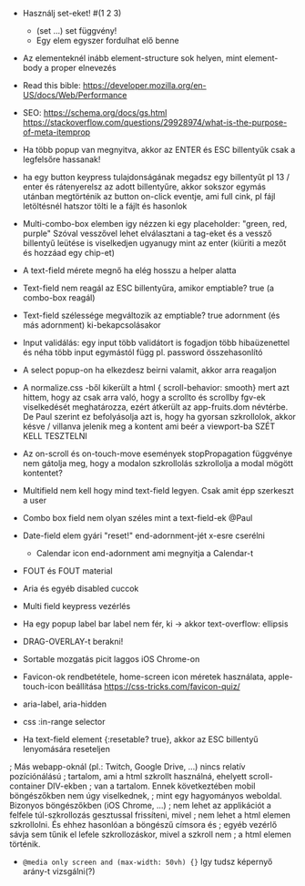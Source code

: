 
- Használj set-eket! #(1 2 3)
  + (set ...) set függvény!
  - Egy elem egyszer fordulhat elő benne

- Az elementeknél inább element-structure sok helyen, mint element-body a proper elnevezés

- Read this bible: https://developer.mozilla.org/en-US/docs/Web/Performance

- SEO: https://schema.org/docs/gs.html
       https://stackoverflow.com/questions/29928974/what-is-the-purpose-of-meta-itemprop

- Ha több popup van megnyitva, akkor az ENTER és ESC billentyűk csak a legfelsőre hassanak!

- ha egy button keypress tulajdonságának megadsz egy billentyűt pl 13 / enter és rátenyerelsz az
  adott billentyűre, akkor sokszor egymás utánban megtörténik az button on-click eventje,
  ami full cink, pl fájl letöltésnél hatszor tölti le a fájlt és hasonlok

- Multi-combo-box elemben igy nézzen ki egy placeholder: "green, red, purple"
  Szóval vesszővel lehet elválasztani a tag-eket és a vessző billentyű leütése is viselkedjen
  ugyanugy mint az enter (kiüriti a mezőt és hozzáad egy chip-et)

- A text-field mérete megnő ha elég hosszu a helper alatta

- Text-field nem reagál az ESC billentyűra, amikor emptiable? true (a combo-box reagál)

- Text-field szélessége megváltozik az emptiable? true adornment (és más adornment) ki-bekapcsolásakor

- Input validálás: egy input több validátort is fogadjon több hibaüzenettel és néha több input egymástól
  függ pl. password összehasonlító

- A select popup-on ha elkezdesz beirni valamit, akkor arra reagaljon

- A normalize.css -ből kikerült a html { scroll-behavior: smooth} mert azt hittem,
  hogy az csak arra való, hogy a scrollto és scrollby fgv-ek viselkedését meghatározza,
  ezért átkerült az app-fruits.dom névtérbe. De Paul szerint ez befolyásolja azt is, hogy ha
  gyorsan szkrollolok, akkor késve / villanva jelenik meg a kontent ami beér a viewport-ba
  SZÉT KELL TESZTELNI

- Az on-scroll és on-touch-move események stopPropagation függvénye nem gátolja meg,
  hogy a modalon szkrollolás szkrollolja a modal mögött kontentet?

- Multifield nem kell hogy mind text-field legyen.
  Csak amit épp szerkeszt a user

- Combo box field nem olyan széles mint a text-field-ek @Paul

- Date-field elem gyári "reset!" end-adornment-jét x-esre cserélni
  + Calendar icon end-adornment ami megnyitja a Calendar-t

- FOUT és FOUT material

- Aria és egyéb disabled cuccok

- Multi field keypress vezérlés

- Ha egy popup label bar label nem fér, ki -> akkor text-overflow: ellipsis

- DRAG-OVERLAY-t berakni!

- Sortable mozgatás picit laggos iOS Chrome-on

- Favicon-ok rendbetétele, home-screen icon méretek használata, apple-touch-icon
  beállítása
  https://css-tricks.com/favicon-quiz/

- aria-label, aria-hidden

- css :in-range selector

- Ha text-field element {:resetable? true}, akkor az ESC billentyű lenyomására
  reseteljen

; Más webapp-oknál (pl.: Twitch, Google Drive, ...) nincs relatív pozíciónálású
; tartalom, ami a html szkrollt használná, ehelyett scroll-container DIV-ekben
; van a tartalom. Ennek következtében mobil böngészőkben nem úgy viselkednek,
; mint egy hagyományos weboldal. Bizonyos böngészőkben (iOS Chrome, ...)
; nem lehet az applikációt a felfele túl-szkrollozás gesztussal frissíteni, mivel
; nem lehet a html elemen szkrollolni. És ehhez hasonlóan a böngészű címsora és
; egyéb vezérlő sávja sem tűnik el lefele szkrollozáskor, mivel a szkroll nem
; a html elemen történik.

- `@media only screen and (max-width: 50vh) {}`
  Igy tudsz képernyő arány-t vizsgálni(?)
